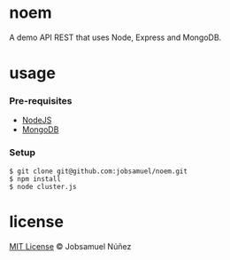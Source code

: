 # noem

A demo API REST that uses Node, Express and MongoDB.

# usage

### Pre-requisites

 - [NodeJS](http://nodejs.org/)
 - [MongoDB](http://www.mongodb.org/downloads)

### Setup

```
$ git clone git@github.com:jobsamuel/noem.git
$ npm install
$ node cluster.js
```

# license

[MIT License](http://opensource.org/licenses/MIT) © Jobsamuel Núñez



